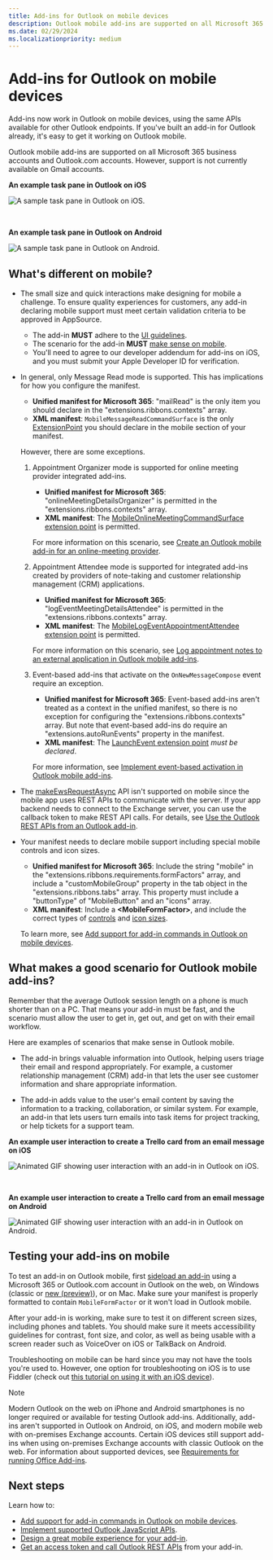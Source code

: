 ```yaml
---
title: Add-ins for Outlook on mobile devices
description: Outlook mobile add-ins are supported on all Microsoft 365 business accounts and Outlook.com accounts.
ms.date: 02/29/2024
ms.localizationpriority: medium
---
```


# Add-ins for Outlook on mobile devices

Add-ins now work in Outlook on mobile devices, using the same APIs available for other Outlook endpoints. If you've built an add-in for Outlook already, it's easy to get it working on Outlook mobile.

Outlook mobile add-ins are supported on all Microsoft 365 business accounts and Outlook.com accounts. However, support is not currently available on Gmail accounts.

**An example task pane in Outlook on iOS**

![A sample task pane in Outlook on iOS.](../images/outlook-mobile-addin-taskpane.png)

<br/>

**An example task pane in Outlook on Android**

![A sample task pane in Outlook on Android.](../images/outlook-mobile-addin-taskpane-android.png)

## What's different on mobile?

- The small size and quick interactions make designing for mobile a challenge. To ensure quality experiences for customers, any add-in declaring mobile support must meet certain validation criteria to be approved in AppSource.
  - The add-in **MUST** adhere to the [UI guidelines](outlook-addin-design.md).
  - The scenario for the add-in **MUST** [make sense on mobile](#what-makes-a-good-scenario-for-outlook-mobile-add-ins).
  - You'll need to agree to our developer addendum for add-ins on iOS, and you must submit your Apple Developer ID for verification.

- In general, only Message Read mode is supported. This has implications for how you configure the manifest.
  - **Unified manifest for Microsoft 365**: "mailRead" is the only item you should declare in the "extensions.ribbons.contexts" array.
  - **XML manifest**: `MobileMessageReadCommandSurface` is the only [ExtensionPoint](/javascript/api/manifest/extensionpoint#mobilemessagereadcommandsurface) you should declare in the mobile section of your manifest. 
  
  However, there are some exceptions.
  1. Appointment Organizer mode is supported for online meeting provider integrated add-ins.
     - **Unified manifest for Microsoft 365**: "onlineMeetingDetailsOrganizer" is permitted in the "extensions.ribbons.contexts" array.
     - **XML manifest**: The [MobileOnlineMeetingCommandSurface extension point](/javascript/api/manifest/extensionpoint#mobileonlinemeetingcommandsurface) is permitted. 
  
     For more information on this scenario, see [Create an Outlook mobile add-in for an online-meeting provider](online-meeting.md).

  1. Appointment Attendee mode is supported for integrated add-ins created by providers of note-taking and customer relationship management (CRM) applications. 
     - **Unified manifest for Microsoft 365**: "logEventMeetingDetailsAttendee" is permitted in the "extensions.ribbons.contexts" array.
     - **XML manifest**: The [MobileLogEventAppointmentAttendee extension point](/javascript/api/manifest/extensionpoint#mobilelogeventappointmentattendee) is permitted. 
    
     For more information on this scenario, see [Log appointment notes to an external application in Outlook mobile add-ins](mobile-log-appointments.md).

  1. Event-based add-ins that activate on the `OnNewMessageCompose` event require an exception.
     - **Unified manifest for Microsoft 365**: Event-based add-ins aren't treated as a context in the unified manifest, so there is no exception for configuring the "extensions.ribbons.contexts" array. But note that event-based add-ins do require an "extensions.autoRunEvents" property in the manifest. 
     - **XML manifest**: The [LaunchEvent extension point](/javascript/api/manifest/extensionpoint#launchevent) *must be declared*. 
  
     For more information, see [Implement event-based activation in Outlook mobile add-ins](mobile-event-based.md).

- The [makeEwsRequestAsync](/javascript/api/requirement-sets/outlook/preview-requirement-set/office.context.mailbox#methods) API isn't supported on mobile since the mobile app uses REST APIs to communicate with the server. If your app backend needs to connect to the Exchange server, you can use the callback token to make REST API calls. For details, see [Use the Outlook REST APIs from an Outlook add-in](use-rest-api.md).

- Your manifest needs to declare mobile support including special mobile controls and icon sizes. 
  - **Unified manifest for Microsoft 365**: Include the string "mobile" in the "extensions.ribbons.requirements.formFactors" array, and include a "customMobileGroup" property in the tab object in the "extensions.ribbons.tabs" array. This property must include a "buttonType" of "MobileButton" and an "icons" array.
  - **XML manifest**: Include a **\<MobileFormFactor\>**, and include the correct types of [controls](/javascript/api/manifest/control) and [icon sizes](/javascript/api/manifest/icon).
  
  To learn more, see [Add support for add-in commands in Outlook on mobile devices](add-mobile-support.md).

## What makes a good scenario for Outlook mobile add-ins?

Remember that the average Outlook session length on a phone is much shorter than on a PC. That means your add-in must be fast, and the scenario must allow the user to get in, get out, and get on with their email workflow.

Here are examples of scenarios that make sense in Outlook mobile.

- The add-in brings valuable information into Outlook, helping users triage their email and respond appropriately. For example, a customer relationship management (CRM) add-in that lets the user see customer information and share appropriate information.

- The add-in adds value to the user's email content by saving the information to a tracking, collaboration, or similar system. For example, an add-in that lets users turn emails into task items for project tracking, or help tickets for a support team.

**An example user interaction to create a Trello card from an email message on iOS**

![Animated GIF showing user interaction with an add-in in Outlook on iOS.](../images/outlook-mobile-addin-interaction.gif)

<br/>

**An example user interaction to create a Trello card from an email message on Android**

![Animated GIF showing user interaction with an add-in in Outlook on Android.](../images/outlook-mobile-addin-interaction-android.gif)

## Testing your add-ins on mobile

To test an add-in on Outlook mobile, first [sideload an add-in](sideload-outlook-add-ins-for-testing.md) using a Microsoft 365 or Outlook.com account in Outlook on the web, on Windows (classic or [new (preview)](https://support.microsoft.com/office/656bb8d9-5a60-49b2-a98b-ba7822bc7627)), or on Mac. Make sure your manifest is properly formatted to contain `MobileFormFactor` or it won't load in Outlook mobile.

After your add-in is working, make sure to test it on different screen sizes, including phones and tablets. You should make sure it meets accessibility guidelines for contrast, font size, and color, as well as being usable with a screen reader such as VoiceOver on iOS or TalkBack on Android.

Troubleshooting on mobile can be hard since you may not have the tools you're used to. However, one option for troubleshooting on iOS is to use Fiddler (check out [this tutorial on using it with an iOS device](https://www.telerik.com/blogs/using-fiddler-with-apple-ios-devices)).

> [!NOTE]
> Modern Outlook on the web on iPhone and Android smartphones is no longer required or available for testing Outlook add-ins. Additionally, add-ins aren't supported in Outlook on Android, on iOS, and modern mobile web with on-premises Exchange accounts. Certain iOS devices still support add-ins when using on-premises Exchange accounts with classic Outlook on the web. For information about supported devices, see [Requirements for running Office Add-ins](../concepts/requirements-for-running-office-add-ins.md#client-requirements-non-windows-smartphone-and-tablet).

## Next steps

Learn how to:

- [Add support for add-in commands in Outlook on mobile devices](add-mobile-support.md).
- [Implement supported Outlook JavaScript APIs](outlook-mobile-apis.md).
- [Design a great mobile experience for your add-in](outlook-addin-design.md).
- [Get an access token and call Outlook REST APIs](use-rest-api.md) from your add-in.
